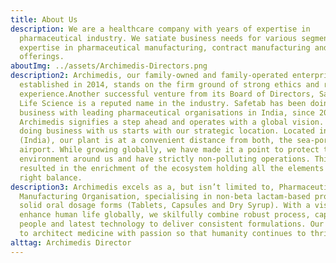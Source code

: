 ```yaml
---
title: About Us
description: We are a healthcare company with years of expertise in
  pharmaceutical industry. We satiate business needs for various segments with
  expertise in pharmaceutical manufacturing, contract manufacturing and digital
  offerings.
aboutImg: ../assets/Archimedis-Directors.png
description2: Archimedis, our family-owned and family-operated enterprise
  established in 2014, stands on the firm ground of strong ethics and rich
  experience.Another successful venture from its Board of Directors, Safetab
  Life Science is a reputed name in the industry. Safetab has been doing
  business with leading pharmaceutical organisations in India, since 2006.
  Archimedis signifies a step ahead and operates with a global vision. Ease of
  doing business with us starts with our strategic location. Located in Chennai
  (India), our plant is at a convenient distance from both, the sea-port and the
  airport. While growing globally, we have made it a point to protect the
  environment around us and have strictly non-polluting operations. This has
  resulted in the enrichment of the ecosystem holding all the elements in the
  right balance.
description3: Archimedis excels as a, but isn’t limited to, Pharmaceutical
  Manufacturing Organisation, specialising in non-beta lactam-based products in
  solid oral dosage forms (Tablets, Capsules and Dry Syrup). With a vision to
  enhance human life globally, we skilfully combine robust process, capable
  people and latest technology to deliver consistent formulations. Our motto is
  to architect medicine with passion so that humanity continues to thrive.
alttag: Archimedis Director
---
```

